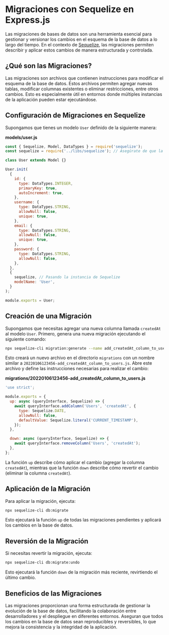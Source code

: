 # Migraciones con Sequelize en Express.js

Las migraciones de bases de datos son una herramienta esencial para gestionar y versionar los cambios en el esquema de la base de datos a lo largo del tiempo. En el contexto de [Sequelize](016%20-%20Uso%20de%20Sequelize%20ORM%20en%20Express.js.md), las migraciones permiten describir y aplicar estos cambios de manera estructurada y controlada.

## ¿Qué son las Migraciones?

Las migraciones son archivos que contienen instrucciones para modificar el esquema de la base de datos. Estos archivos permiten agregar nuevas tablas, modificar columnas existentes o eliminar restricciones, entre otros cambios. Esto es especialmente útil en entornos donde múltiples instancias de la aplicación pueden estar ejecutándose.

## Configuración de Migraciones en Sequelize

Supongamos que tienes un modelo `User` definido de la siguiente manera:

**models/user.js**

```javascript
const { Sequelize, Model, DataTypes } = require('sequelize');
const sequelize = require('../libs/sequelize'); // Asegúrate de que la instancia de Sequelize esté importada

class User extends Model {}

User.init(
  {
    id: {
      type: DataTypes.INTEGER,
      primaryKey: true,
      autoIncrement: true,
    },
    username: {
      type: DataTypes.STRING,
      allowNull: false,
      unique: true,
    },
    email: {
      type: DataTypes.STRING,
      allowNull: false,
      unique: true,
    },
    password: {
      type: DataTypes.STRING,
      allowNull: false,
    },
  },
  {
    sequelize, // Pasando la instancia de Sequelize
    modelName: 'User',
  }
);

module.exports = User;
```

## Creación de una Migración

Supongamos que necesitas agregar una nueva columna llamada `createdAt` al modelo `User`. Primero, genera una nueva migración ejecutando el siguiente comando:

```bash
npx sequelize-cli migration:generate --name add_createdAt_column_to_users
```

Esto creará un nuevo archivo en el directorio `migrations` con un nombre similar a `20220106123456-add_createdAt_column_to_users.js`. Abre este archivo y define las instrucciones necesarias para realizar el cambio:

**migrations/20220106123456-add_createdAt_column_to_users.js**

```javascript
'use strict';

module.exports = {
  up: async (queryInterface, Sequelize) => {
    await queryInterface.addColumn('Users', 'createdAt', {
      type: Sequelize.DATE,
      allowNull: false,
      defaultValue: Sequelize.literal('CURRENT_TIMESTAMP'),
    });
  },

  down: async (queryInterface, Sequelize) => {
    await queryInterface.removeColumn('Users', 'createdAt');
  },
};
```

La función `up` describe cómo aplicar el cambio (agregar la columna `createdAt`), mientras que la función `down` describe cómo revertir el cambio (eliminar la columna `createdAt`).

## Aplicación de la Migración

Para aplicar la migración, ejecuta:

```bash
npx sequelize-cli db:migrate
```

Esto ejecutará la función `up` de todas las migraciones pendientes y aplicará los cambios en la base de datos.

## Reversión de la Migración

Si necesitas revertir la migración, ejecuta:

```bash
npx sequelize-cli db:migrate:undo
```

Esto ejecutará la función `down` de la migración más reciente, revirtiendo el último cambio.

## Beneficios de las Migraciones

Las migraciones proporcionan una forma estructurada de gestionar la evolución de la base de datos, facilitando la colaboración entre desarrolladores y el despliegue en diferentes entornos. Aseguran que todos los cambios en la base de datos sean reproducibles y reversibles, lo que mejora la consistencia y la integridad de la aplicación.